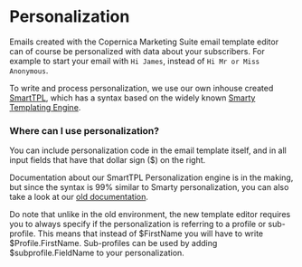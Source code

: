 # Personalization
Emails created with the Copernica Marketing Suite email template editor can of 
course be personalized with data about your subscribers. For example to start 
your email with `Hi James`, instead of `Hi Mr or Miss Anonymous`.

To write and process personalization, we use our own inhouse created [SmartTPL](https://github.com/CopernicaMarketingSoftware/SMART-TPL), 
which has a syntax based on the widely known [Smarty Templating Engine](http://www.smarty.net/). 

### Where can I use personalization?
You can include personalization code in the email template itself, and in all 
input fields that have that dollar sign ($) on the right.

Documentation about our SmartTPL Personalization engine is in the making, 
but since the syntax is 99% similar to Smarty personalization, you can also take
a look at our [old documentation](https://www.copernica.com/en/blog/personalize-campaigns).

Do note that unlike in the old environment, the new template editor requires you to always
specify if the personalization is referring to a profile or sub-profile. This means that
instead of $FirstName you will have to write $Profile.FirstName. Sub-profiles can be used
by adding $subprofile.FieldName to your personalization. 
